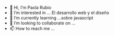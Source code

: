 - 👋 Hi, I’m Paola Rubio
- 👀 I’m interested in ... El desarrollo web y el diseño 
- 🌱 I’m currently learning ...sobre javascript
- 💞️ I’m looking to collaborate on ...
- 📫 How to reach me ...

<!---
alicesareli/alicesareli is a ✨ special ✨ repository because its `README.md` (this file) appears on your GitHub profile.
You can click the Preview link to take a look at your changes.
--->
